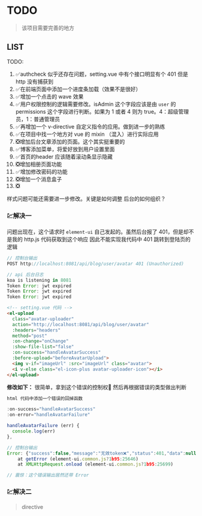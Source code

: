 # TODO

> 该项目需要完善的地方

## LIST

TODO:

1. ✅authcheck 似乎还存在问题，setting.vue 中有个接口明显有个 401 但是 http 没有捕获到
2. ✅在前端页面中添加一个进度条加载（效果不是很好）
3. ✅增加一个点击的 wave 效果
4. ✅用户权限控制的逻辑需要修改。isAdmin 这个字段应该是由 `user` 的 permissions 这个字段进行判断。如果为 1 或者 4 则为 true。4：超级管理员，1：普通管理员
5. ✅再增加一个 v-directive 自定义指令的应用。做到进一步的熟练
6. ✅在项目中找一个地方对 vue 的 mixin （混入）进行实际应用
7. ❎增加后台文章添加的页面。这个其实挺重要的
8. ✅博客添加菜单，将爱好放到用户设置里面
9. ✅首页的header 应该随着滚动条显示隐藏
10. ❎增加相册页面功能
11. ✅增加修改密码的功能
12. ❎增加一个消息盒子
13. ❎

样式问题可能还需要进一步修改。关键是如何调整
后台的如何组织？
 

### 💹解决一

问题出现在，这个请求时  `element-ui` 自己发起的。虽然后台报了 401，但是却不是我的 http.js 代码获取到这个响应
因此不能实现我代码中 401 跳转到登陆页的逻辑

```js
// 控制台输出
POST http://localhost:8081/api/blog/user/avatar 401 (Unauthorized)
```

```js
// api 后台日志
koa is listening in 8081
Token Error: jwt expired
Token Error: jwt expired
Token Error: jwt expired
```

```html
<!-- setting.vue 代码 -->
<el-upload
  class="avatar-uploader"
  action="http://localhost:8081/api/blog/user/avatar"
  :headers="headers"
  method="post"
  :on-change="onChange"
  :show-file-list="false"
  :on-success="handleAvatarSuccess"
  :before-upload="beforeAvatarUpload">
  <img v-if="imageUrl" :src="imageUrl" class="avatar">
  <i v-else class="el-icon-plus avatar-uploader-icon"></i>
</el-upload>
```

**修改如下：**
很简单，拿到这个错误的控制权🔨
然后再根据错误的类型做出判断

```js
html 代码中添加一个错误的回掉函数

:on-success="handleAvatarSuccess"
:on-error="handleAvatarFailure"

handleAvatarFailure (err) {
  console.log(err)
},

// 控制台输出
Error: {"success":false,"message":"无效token❌","status":401,"data":null}
    at getError (element-ui.common.js?1b95:25646)
    at XMLHttpRequest.onload (element-ui.common.js?1b95:25699)

// 震惊：这个错误输出居然还带 Error
```

### 💹解决二

> directive

